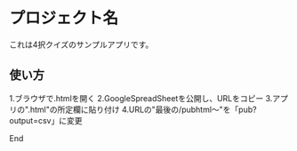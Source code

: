 # プロジェクト名
これは4択クイズのサンプルアプリです。

## 使い方
1.ブラウザで.htmlを開く
2.GoogleSpreadSheetを公開し、URLをコピー
3.アプリの".html"の所定欄に貼り付け
4.URLの"最後の/pubhtml～"を「pub?output=csv」に変更

End
